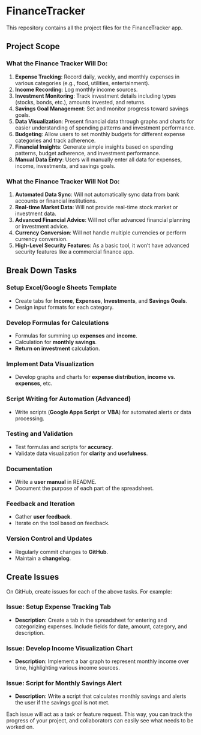 # FinanceTracker
This repository contains all the project files for the FinanceTracker app.

## Project Scope

### What the Finance Tracker Will Do:
1. **Expense Tracking**: Record daily, weekly, and monthly expenses in various categories (e.g., food, utilities, entertainment).
2. **Income Recording**: Log monthly income sources.
3. **Investment Monitoring**: Track investment details including types (stocks, bonds, etc.), amounts invested, and returns.
4. **Savings Goal Management**: Set and monitor progress toward savings goals.
5. **Data Visualization**: Present financial data through graphs and charts for easier understanding of spending patterns and investment performance.
6. **Budgeting**: Allow users to set monthly budgets for different expense categories and track adherence.
7. **Financial Insights**: Generate simple insights based on spending patterns, budget adherence, and investment performance.
8. **Manual Data Entry**: Users will manually enter all data for expenses, income, investments, and savings goals.

### What the Finance Tracker Will Not Do:
1. **Automated Data Sync**: Will not automatically sync data from bank accounts or financial institutions.
2. **Real-time Market Data**: Will not provide real-time stock market or investment data.
3. **Advanced Financial Advice**: Will not offer advanced financial planning or investment advice.
4. **Currency Conversion**: Will not handle multiple currencies or perform currency conversion.
5. **High-Level Security Features**: As a basic tool, it won’t have advanced security features like a commercial finance app.

## Break Down Tasks

### Setup Excel/Google Sheets Template
- Create tabs for **Income**, **Expenses**, **Investments**, and **Savings Goals**.
- Design input formats for each category.

### Develop Formulas for Calculations
- Formulas for summing up **expenses** and **income**.
- Calculation for **monthly savings**.
- **Return on investment** calculation.

### Implement Data Visualization
- Develop graphs and charts for **expense distribution**, **income vs. expenses**, etc.

### Script Writing for Automation (Advanced)
- Write scripts (**Google Apps Script** or **VBA**) for automated alerts or data processing.

### Testing and Validation
- Test formulas and scripts for **accuracy**.
- Validate data visualization for **clarity** and **usefulness**.

### Documentation
- Write a **user manual** in README.
- Document the purpose of each part of the spreadsheet.

### Feedback and Iteration
- Gather **user feedback**.
- Iterate on the tool based on feedback.

### Version Control and Updates
- Regularly commit changes to **GitHub**.
- Maintain a **changelog**.

## Create Issues
On GitHub, create issues for each of the above tasks. For example:

### Issue: Setup Expense Tracking Tab
- **Description**: Create a tab in the spreadsheet for entering and categorizing expenses. Include fields for date, amount, category, and description.

### Issue: Develop Income Visualization Chart
- **Description**: Implement a bar graph to represent monthly income over time, highlighting various income sources.

### Issue: Script for Monthly Savings Alert
- **Description**: Write a script that calculates monthly savings and alerts the user if the savings goal is not met.

Each issue will act as a task or feature request. This way, you can track the progress of your project, and collaborators can easily see what needs to be worked on.
